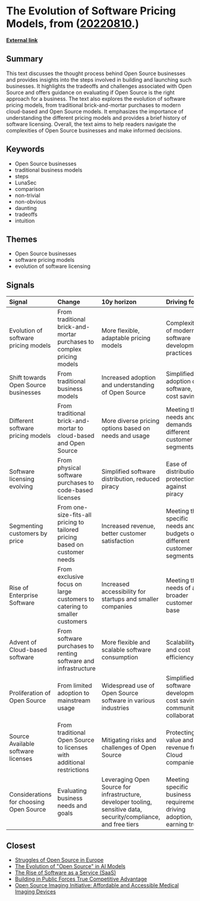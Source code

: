 # __The Evolution of Software Pricing Models__, from ([20220810](https://kghosh.substack.com/p/20220810).)

__[External link](https://www.lunasec.io/docs/blog/how-to-build-an-open-source-business-in-2021-part-1/)__



## Summary

This text discusses the thought process behind Open Source businesses and provides insights into the steps involved in building and launching such businesses. It highlights the tradeoffs and challenges associated with Open Source and offers guidance on evaluating if Open Source is the right approach for a business. The text also explores the evolution of software pricing models, from traditional brick-and-mortar purchases to modern cloud-based and Open Source models. It emphasizes the importance of understanding the different pricing models and provides a brief history of software licensing. Overall, the text aims to help readers navigate the complexities of Open Source businesses and make informed decisions.

## Keywords

* Open Source businesses
* traditional business models
* steps
* LunaSec
* comparison
* non-trivial
* non-obvious
* daunting
* tradeoffs
* intuition

## Themes

* Open Source businesses
* software pricing models
* evolution of software licensing

## Signals

| Signal                                  | Change                                                                     | 10y horizon                                                                                                       | Driving force                                                           |
|:----------------------------------------|:---------------------------------------------------------------------------|:------------------------------------------------------------------------------------------------------------------|:------------------------------------------------------------------------|
| Evolution of software pricing models    | From traditional brick-and-mortar purchases to complex pricing models      | More flexible, adaptable pricing models                                                                           | Complexity of modern software development practices                     |
| Shift towards Open Source businesses    | From traditional business models                                           | Increased adoption and understanding of Open Source                                                               | Simplified adoption of software, cost savings                           |
| Different software pricing models       | From traditional brick-and-mortar to cloud-based and Open Source           | More diverse pricing options based on needs and usage                                                             | Meeting the needs and demands of different customer segments            |
| Software licensing evolving             | From physical software purchases to code-based licenses                    | Simplified software distribution, reduced piracy                                                                  | Ease of distribution, protection against piracy                         |
| Segmenting customers by price           | From one-size-fits-all pricing to tailored pricing based on customer needs | Increased revenue, better customer satisfaction                                                                   | Meeting the specific needs and budgets of different customer segments   |
| Rise of Enterprise Software             | From exclusive focus on large customers to catering to smaller customers   | Increased accessibility for startups and smaller companies                                                        | Meeting the needs of a broader customer base                            |
| Advent of Cloud-based software          | From software purchases to renting software and infrastructure             | More flexible and scalable software consumption                                                                   | Scalability and cost efficiency                                         |
| Proliferation of Open Source            | From limited adoption to mainstream usage                                  | Widespread use of Open Source software in various industries                                                      | Simplified software development, cost savings, community collaboration  |
| Source Available software licenses      | From traditional Open Source to licenses with additional restrictions      | Mitigating risks and challenges of Open Source                                                                    | Protecting value and revenue from Cloud companies                       |
| Considerations for choosing Open Source | Evaluating business needs and goals                                        | Leveraging Open Source for infrastructure, developer tooling, sensitive data, security/compliance, and free tiers | Meeting specific business requirements, driving adoption, earning trust |

## Closest

* [Struggles of Open Source in Europe](d886a8c1c80456233091ce9a8ba59d31)
* [The Evolution of "Open Source" in AI Models](ab65e19023994f8f7774408b7a7cc920)
* [The Rise of Software as a Service (SaaS)](62f0c80f0091e9b15465cd516137b05e)
* [Building in Public Forces True Competitive Advantage](b1d822a23ccad7242781652a68049bff)
* [Open Source Imaging Initiative: Affordable and Accessible Medical Imaging Devices](180db5379fd2e3f464d754d6d2eb27cb)